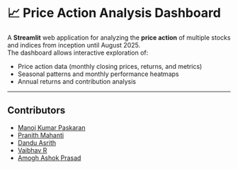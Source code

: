 # 📈 Price Action Analysis Dashboard

A **Streamlit** web application for analyzing the **price action** of multiple stocks and indices from inception until August 2025.  
The dashboard allows interactive exploration of:
- Price action data (monthly closing prices, returns, and metrics)
- Seasonal patterns and monthly performance heatmaps
- Annual returns and contribution analysis

---

## Contributors
- [Manoj Kumar Paskaran](https://github.com/Manoj-Paskaran)
- [Pranith Mahanti](https://github.com/PranithMahanti)
- [Dandu Asrith](https://github.com/asrith-306)
- [Vaibhav R](https://github.com/VirtualReality0173)
- [Amogh Ashok Prasad](https://github.com/Stable-Cloud)

